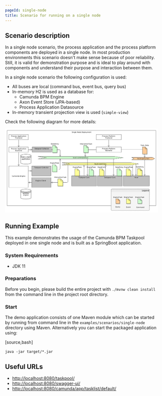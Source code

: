 ```yaml
---
pageId: single-node
title: Scenario for running on a single node
---
```


## Scenario description

In a single node scenario, the process application and the process platform components are deployed in a single node.
In most production environments this scenario doesn't make sense because of poor reliability. Still, it is valid for
demonstration purpose and is ideal to play around with components and understand their purpose and interaction between them.

In a single node scenario the following configuration is used:

* All buses are local (command bus, event bus, query bus)
* In-memory H2 is used as a database for:
  - Camunda BPM Engine
  - Axon Event Store (JPA-based)
  - Process Application Datasource
* In-memory transient projection view is used (`simple-view`)

Check the following diagram for more details:

![Deployment of all component in a single node](../../img/deployment-single.png)

## Running Example

This example demonstrates the usage of the Camunda BPM Taskpool deployed in one single node and is
built as a SpringBoot application.

### System Requirements

* JDK 11

### Preparations

Before you begin, please build the entire project with `./mvnw clean install` from the command line in the project root directory.

### Start

The demo application consists of one Maven module which can be started by running from command line in
the `examples/scenarios/single-node` directory using Maven. Alternatively you can start the packaged application using:

[source,bash]
```
java -jar target/*.jar
```

## Useful URLs

* [http://localhost:8080/taskpool/](http://localhost:8080/polyflow/)
* [http://localhost:8080/swagger-ui/](http://localhost:8080/swagger-ui/)
* [http://localhost:8080/camunda/app/tasklist/default/](http://localhost:8080/camunda/app/tasklist/default/)

